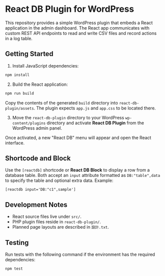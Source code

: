 # React DB Plugin for WordPress

This repository provides a simple WordPress plugin that embeds a React
application in the admin dashboard. The React app communicates with
custom REST API endpoints to read and write CSV files and record actions
in a log table.

## Getting Started

1. Install JavaScript dependencies:

```bash
npm install
```

2. Build the React application:

```bash
npm run build
```

Copy the contents of the generated `build` directory into
`react-db-plugin/assets`. The plugin expects `app.js` and `app.css` to be
located there.

3. Move the `react-db-plugin` directory to your WordPress
`wp-content/plugins` directory and activate **React DB Plugin** from the
WordPress admin panel.

Once activated, a new "React DB" menu will appear and open the React
interface.

## Shortcode and Block

Use the `[reactdb]` shortcode or **React DB Block** to display a row from a
database table. Both accept an `input` attribute formatted as
`DB:"table",data` to specify the table and optional extra data. Example:

```wordpress
[reactdb input='DB:"c1",sample']
```

## Development Notes

- React source files live under `src/`.
- PHP plugin files reside in `react-db-plugin/`.
- Planned page layouts are described in `設計.txt`.

## Testing

Run tests with the following command if the environment has the required
dependencies:

```bash
npm test
```
